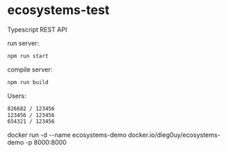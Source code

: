# ecosystems-test
Typescript REST API

run server:
```sh
npm run start
```


compile server:
```sh
npm run build
```

Users:
```sh
826682 / 123456
123456 / 123456
654321 / 123456
```


docker run -d --name ecosystems-demo docker.io/dieg0uy/ecosystems-demo -p 8000:8000
